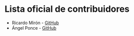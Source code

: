 # Lista oficial de contribuidores

- Ricardo Mirón - [GitHub](http://github.com/ricardomiron)
- Ángel Ponce - [GitHub](https://github.com/angelurielpb)
